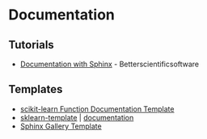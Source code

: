 # Documentation

## Tutorials

* [Documentation with Sphinx](https://betterscientificsoftware.github.io/python-for-hpc/tutorials/python-doc-sphinx/) - Betterscientificsoftware


## Templates

* [scikit-learn Function Documentation Template](https://gist.github.com/jakevdp/3808292)
* [sklearn-template](https://github.com/scikit-learn-contrib/project-template) | [documentation](https://sklearn-template.readthedocs.io/en/latest/index.html)
* [Sphinx Gallery Template](https://github.com/sphinx-gallery/sample-project)